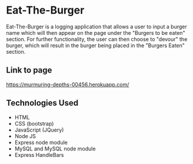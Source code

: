# Eat-The-Burger

Eat-The-Burger is a logging application that allows a user to input a burger name which will then appear on the page under the "Burgers to be eaten" section. For further functionality, the user can then choose to "devour" the burger, which will result in the burger being placed in the "Burgers Eaten" section.

## Link to page

https://murmuring-depths-00456.herokuapp.com/

## Technologies Used
* HTML
* CSS (bootstrap)
* JavaScript (JQuery)
* Node JS
* Express node module
* MySQL and MySQL node module
* Express HandleBars
